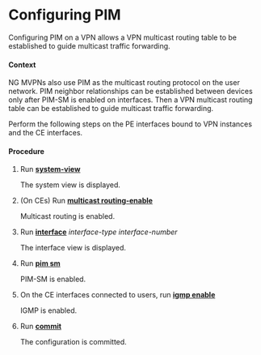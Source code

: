 Configuring PIM
===============

Configuring PIM on a VPN allows a VPN multicast routing table to be established to guide multicast traffic forwarding.

#### Context

NG MVPNs also use PIM as the multicast routing protocol on the user network. PIM neighbor relationships can be established between devices only after PIM-SM is enabled on interfaces. Then a VPN multicast routing table can be established to guide multicast traffic forwarding.

Perform the following steps on the PE interfaces bound to VPN instances and the CE interfaces.


#### Procedure

1. Run [**system-view**](cmdqueryname=system-view)
   
   
   
   The system view is displayed.
2. (On CEs) Run [**multicast routing-enable**](cmdqueryname=multicast+routing-enable)
   
   
   
   Multicast routing is enabled.
3. Run [**interface**](cmdqueryname=interface) *interface-type* *interface-number*
   
   
   
   The interface view is displayed.
4. Run [**pim sm**](cmdqueryname=pim+sm)
   
   
   
   PIM-SM is enabled.
5. On the CE interfaces connected to users, run [**igmp enable**](cmdqueryname=igmp+enable)
   
   
   
   IGMP is enabled.
6. Run [**commit**](cmdqueryname=commit)
   
   
   
   The configuration is committed.